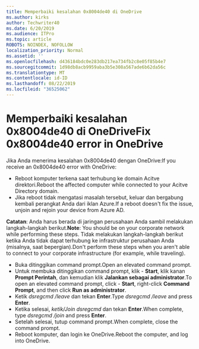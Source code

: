 ```yaml
---
title: Memperbaiki kesalahan 0x8004de40 di OneDrive
ms.author: kirks
author: Techwriter40
ms.date: 6/20/2019
ms.audience: ITPro
ms.topic: article
ROBOTS: NOINDEX, NOFOLLOW
localization_priority: Normal
ms.assetid: ''
ms.openlocfilehash: d436184bdc0e283db217ea734fb2c8e05f85b4e7
ms.sourcegitcommit: 1d98db8acb9959aba3b5e308a567ade6b62da56c
ms.translationtype: MT
ms.contentlocale: id-ID
ms.lasthandoff: 08/22/2019
ms.locfileid: "36525062"
---
```

# <a name="fix-0x8004de40-error-in-onedrive"></a><span data-ttu-id="49459-102">Memperbaiki kesalahan 0x8004de40 di OneDrive</span><span class="sxs-lookup"><span data-stu-id="49459-102">Fix 0x8004de40 error in OneDrive</span></span>

<span data-ttu-id="49459-103">Jika Anda menerima kesalahan 0x8004de40 dengan OneDrive:</span><span class="sxs-lookup"><span data-stu-id="49459-103">If you receive an 0x8004de40 error with OneDrive:</span></span>

- <span data-ttu-id="49459-104">Reboot komputer terkena saat terhubung ke domain Acitve direktori.</span><span class="sxs-lookup"><span data-stu-id="49459-104">Reboot the affected computer while connected to your Acitve Directory domain.</span></span>
- <span data-ttu-id="49459-105">Jika reboot tidak mengatasi masalah tersebut, keluar dan bergabung kembali perangkat Anda dari iklan Azure.</span><span class="sxs-lookup"><span data-stu-id="49459-105">If a reboot doesn't fix the issue, unjoin and rejoin your device from Azure AD.</span></span> 

<span data-ttu-id="49459-106">**Catatan**: Anda harus berada di jaringan perusahaan Anda sambil melakukan langkah-langkah berikut.</span><span class="sxs-lookup"><span data-stu-id="49459-106">**Note**: You should be on your corporate network while performing these steps.</span></span> <span data-ttu-id="49459-107">Tidak melakukan langkah-langkah berikut ketika Anda tidak dapat terhubung ke infrastruktur perusahaan Anda (misalnya, saat bepergian).</span><span class="sxs-lookup"><span data-stu-id="49459-107">Don't perform these steps when you aren't able to connect to your corporate infrastructure (for example, while traveling).</span></span> 

- <span data-ttu-id="49459-108">Buka ditinggikan command prompt.</span><span class="sxs-lookup"><span data-stu-id="49459-108">Open an elevated command prompt.</span></span> 
- <span data-ttu-id="49459-109">Untuk membuka ditinggikan command prompt, klik - **Start**, klik kanan **Prompt Perintah**, dan kemudian klik **Jalankan sebagai administrator**.</span><span class="sxs-lookup"><span data-stu-id="49459-109">To open an elevated command prompt, click - **Start**, right-click **Command Prompt**, and then click **Run as administrator**.</span></span>
- <span data-ttu-id="49459-110">Ketik *dsregcmd /leave* dan tekan **Enter**.</span><span class="sxs-lookup"><span data-stu-id="49459-110">Type *dsregcmd /leave* and press **Enter**.</span></span>
- <span data-ttu-id="49459-111">Ketika selesai, *ketik/Join dsregcmd* dan tekan **Enter**.</span><span class="sxs-lookup"><span data-stu-id="49459-111">When complete, type *dsregcmd /join* and press **Enter**.</span></span>
- <span data-ttu-id="49459-112">Setelah selesai, tutup command prompt.</span><span class="sxs-lookup"><span data-stu-id="49459-112">When complete, close the command prompt.</span></span>
- <span data-ttu-id="49459-113">Reboot komputer, dan login ke OneDrive.</span><span class="sxs-lookup"><span data-stu-id="49459-113">Reboot the computer, and log into OneDrive.</span></span>